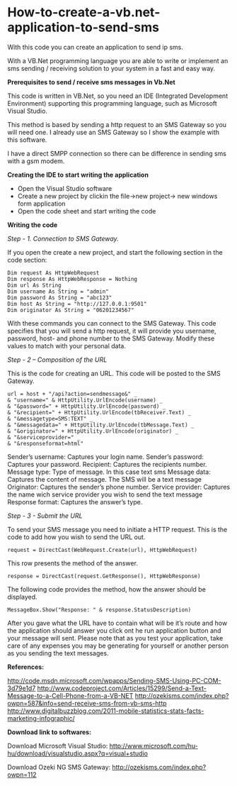 How-to-create-a-vb.net-application-to-send-sms
==============================================

With this code you can create an application to send ip sms.

With a VB.Net programming language you are able to write or implement an sms sending / receiving solution to your system in a fast and easy way.

**Prerequisites to send / receive sms messages in Vb.Net**

This code is written in VB.Net, so you need an IDE (Integrated Development Environment) supporting this programming language, such as Microsoft Visual Studio.

This method  is based by sending a http request to an SMS Gateway so you will need one. I already use an SMS Gateway so I show the example with this software.

I have a direct SMPP connection so there can be difference in sending sms with a gsm modem.

**Creating the IDE to start writing the application**

* Open the Visual Studio software
* Create a new project by clickin the file->new project-> new windows form application
* Open the code sheet and start writing the code

**Writing the code**

*Step -  1. Connection to SMS Gateway.*

If you open the create a new project, and start the following section in the code section:
```
Dim request As HttpWebRequest
Dim response As HttpWebResponse = Nothing
Dim url As String
Dim username As String = "admin"
Dim password As String = "abc123"
Dim host As String = "http://127.0.0.1:9501"
Dim originator As String = "06201234567"
```

With these commands you can connect to the SMS Gateway. This code specifies that you will send a http request, it will provide you username, password, host- and phone number to the SMS Gateway. Modify these values to match with your personal data.

*Step -  2 – Composition of the URL*

 This is the code for creating an URL. This code will be posted to the SMS Gateway.
```
url = host + "/api?action=sendmessage&" _
& "username=" & HttpUtility.UrlEncode(username) _
& "&password=" + HttpUtility.UrlEncode(password) _
& "&recipient=" + HttpUtility.UrlEncode(tbReceiver.Text) _
& "&messagetype=SMS:TEXT" _
& "&messagedata=" + HttpUtility.UrlEncode(tbMessage.Text) _
& "&originator=" + HttpUtility.UrlEncode(originator) _
& "&serviceprovider=" _
& "&responseformat=html"
```

Sender’s username: Captures your login name. 
Sender’s password: Captures your password. 
Recipient: Captures the recipients number. 
Message type: Type of message. In this case text sms 
Message data: Captures the content of message. The SMS will be a text message 
Originator: Captures the sender’s phone number.
Service provider: Captures the name wich service provider you wish to send the text message
Response format: Captures the answer’s type.  

*Step -  3 - Submit the URL*

To send your SMS message you need to initiate a HTTP request.   This is the code to add how you wish to send the URL out.

```request = DirectCast(WebRequest.Create(url), HttpWebRequest)```

This row presents the method of the answer.

```response = DirectCast(request.GetResponse(), HttpWebResponse)```

The following code provides the method, how the answer should be displayed.

```MessageBox.Show("Response: " & response.StatusDescription)```

After you gave what the URL have to contain what will be it’s route and how the application should answer you click ont he run application button and your message will sent.
Please note that as you test your application, take care of any expenses you may be generating for yourself or another person as you sending the text messages.

**References:**

http://code.msdn.microsoft.com/wpapps/Sending-SMS-Using-PC-COM-3d79e1d7
http://www.codeproject.com/Articles/15299/Send-a-Text-Message-to-a-Cell-Phone-from-a-VB-NET
http://ozekisms.com/index.php?owpn=587&info=send-receive-sms-from-vb-sms-http
http://www.digitalbuzzblog.com/2011-mobile-statistics-stats-facts-marketing-infographic/

**Download link to softwares:**

Download Microsoft Visual Studio: http://www.microsoft.com/hu-hu/download/visualstudio.aspx?q=visual+studio

Download Ozeki NG SMS Gateway: http://ozekisms.com/index.php?owpn=112
